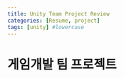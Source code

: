 ```yaml
---
title: Unity Team Project Review
categories: [Resume, project]
tags: [unity] #lowercase    
---
```


# 게임개발 팀 프로젝트

